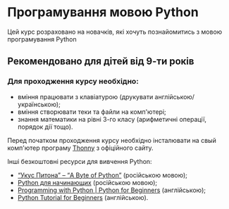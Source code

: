 # Програмування мовою Python

Цей курс розраховано на новачків, які хочуть познайомитись з мовою програмування Python

## Рекомендовано для дітей від 9-ти років

### Для проходження курсу необхідно:
- вміння працювати з клавіатурою (друкувати англійською/українською);
- вміння створювати теки та файли на комп'ютері;
- знання математики на рівні 3-го класу (арифметичні операції, порядок дії тощо).

Перед початком проходження курсу необхідно інсталювати на свый комп'ютер програму [Thonny](https://thonny.org/) з офіційного сайту.

Інші безкоштовні ресурси для вивчення Python:
- [“Укус Питона” – “A Byte of Python”](https://wombat.org.ua/AByteOfPython/#a-byte-of-python) (російською мовою);
- [Python для начинающих](https://ru.code-basics.com/languages/python) (російською мовою);
- [Programming with Python | Python for Beginners](https://www.youtube.com/watch?v=jFCNu1-Xdsw) (англійською);
- [Python Tutorial for Beginners](https://youtu.be/_uQrJ0TkZlc) (англійською).

